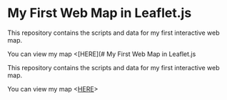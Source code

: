 # My First Web Map in Leaflet.js

This repository contains the scripts and data for my first interactive web map.

You can view my map <[HERE](# My First Web Map in Leaflet.js

This repository contains the scripts and data for my first interactive web map.

You can view my map <[HERE](http://mbrink2020.github.io/repository)>
